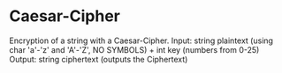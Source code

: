# Caesar-Cipher

Encryption of a string with a Caesar-Cipher.
Input: string plaintext (using char 'a'-'z' and 'A'-'Z', NO SYMBOLS) + int key (numbers from 0-25)
Output: string ciphertext (outputs the Ciphertext)
